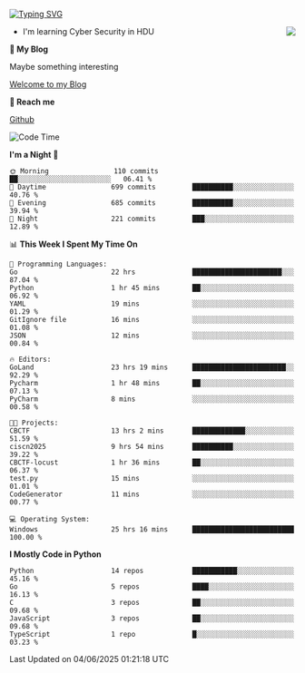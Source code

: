[![Typing SVG](https://readme-typing-svg.herokuapp.com?font=Fira+Code&pause=1000&random=false&width=450&height=60&lines=Hello+%F0%9F%91%8B%F0%9F%8F%BB;I'm+JBNRZ)](https://git.io/typing-svg)

<a href="#">
  <img align="right" src="https://github-readme-stats.vercel.app/api?username=JBNRZ&show_icons=true&bg_color=15,f2f7fd,E0EAFC" />
</a>

- I'm learning Cyber Security in HDU

 **🌱 My Blog**

Maybe something interesting

[Welcome to my Blog](https://jbnrz.com.cn/)

 **💬 Reach me** 

[Github](https://github.com/JBNRZ)


<!--START_SECTION:waka-->
![Code Time](http://img.shields.io/badge/Code%20Time-1%2C214%20hrs%2027%20mins-blue)

**I'm a Night 🦉** 

```text
🌞 Morning                110 commits         ██░░░░░░░░░░░░░░░░░░░░░░░   06.41 % 
🌆 Daytime                699 commits         ██████████░░░░░░░░░░░░░░░   40.76 % 
🌃 Evening                685 commits         ██████████░░░░░░░░░░░░░░░   39.94 % 
🌙 Night                  221 commits         ███░░░░░░░░░░░░░░░░░░░░░░   12.89 % 
```


📊 **This Week I Spent My Time On** 

```text
💬 Programming Languages: 
Go                       22 hrs              ██████████████████████░░░   87.04 % 
Python                   1 hr 45 mins        ██░░░░░░░░░░░░░░░░░░░░░░░   06.92 % 
YAML                     19 mins             ░░░░░░░░░░░░░░░░░░░░░░░░░   01.29 % 
GitIgnore file           16 mins             ░░░░░░░░░░░░░░░░░░░░░░░░░   01.08 % 
JSON                     12 mins             ░░░░░░░░░░░░░░░░░░░░░░░░░   00.84 % 

🔥 Editors: 
GoLand                   23 hrs 19 mins      ███████████████████████░░   92.29 % 
Pycharm                  1 hr 48 mins        ██░░░░░░░░░░░░░░░░░░░░░░░   07.13 % 
PyCharm                  8 mins              ░░░░░░░░░░░░░░░░░░░░░░░░░   00.58 % 

🐱‍💻 Projects: 
CBCTF                    13 hrs 2 mins       █████████████░░░░░░░░░░░░   51.59 % 
ciscn2025                9 hrs 54 mins       ██████████░░░░░░░░░░░░░░░   39.22 % 
CBCTF-locust             1 hr 36 mins        ██░░░░░░░░░░░░░░░░░░░░░░░   06.37 % 
test.py                  15 mins             ░░░░░░░░░░░░░░░░░░░░░░░░░   01.01 % 
CodeGenerator            11 mins             ░░░░░░░░░░░░░░░░░░░░░░░░░   00.77 % 

💻 Operating System: 
Windows                  25 hrs 16 mins      █████████████████████████   100.00 % 
```

**I Mostly Code in Python** 

```text
Python                   14 repos            ███████████░░░░░░░░░░░░░░   45.16 % 
Go                       5 repos             ████░░░░░░░░░░░░░░░░░░░░░   16.13 % 
C                        3 repos             ██░░░░░░░░░░░░░░░░░░░░░░░   09.68 % 
JavaScript               3 repos             ██░░░░░░░░░░░░░░░░░░░░░░░   09.68 % 
TypeScript               1 repo              █░░░░░░░░░░░░░░░░░░░░░░░░   03.23 % 
```




 Last Updated on 04/06/2025 01:21:18 UTC
<!--END_SECTION:waka-->
